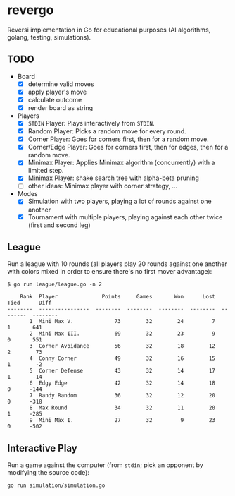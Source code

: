 # revergo

Reversi implementation in Go for educational purposes (AI algorithms, golang, testing, simulations).

## TODO

- Board
    - [x] determine valid moves
    - [x] apply player's move
    - [x] calculate outcome
    - [x] render board as string
- Players
    - [x] `STDIN` Player: Plays interactively from `STDIN`.
    - [x] Random Player: Picks a random move for every round.
    - [x] Corner Player: Goes for corners first, then for a random move.
    - [x] Corner/Edge Player: Goes for corners first, then for edges, then for a random move.
    - [x] Minimax Player: Applies Minimax algorithm (concurrently) with a limited step.
    - [x] Minimax Player: shake search tree with alpha-beta pruning
    - [ ] other ideas: Minimax player with corner strategy, …
- Modes
    - [x] Simulation with two players, playing a lot of rounds against one another
    - [x] Tournament with multiple players, playing against each other twice (first and second leg)

## League

Run a league with 10 rounds (all players play 20 rounds against one another
with colors mixed in order to ensure there's no first mover advantage):

    $ go run league/league.go -n 2

        Rank  Player              Points     Games       Won      Lost      Tied      Diff
    --------  ----------------  --------  --------  --------  --------  --------  --------
           1  Mini Max V.             73        32        24         7         1       641
           2  Mini Max III.           69        32        23         9         0       551
           3  Corner Avoidance        56        32        18        12         2        73
           4  Conny Corner            49        32        16        15         1        -2
           5  Corner Defense          43        32        14        17         1       -14
           6  Edgy Edge               42        32        14        18         0      -144
           7  Randy Random            36        32        12        20         0      -318
           8  Max Round               34        32        11        20         1      -285
           9  Mini Max I.             27        32         9        23         0      -502

## Interactive Play

Run a game against the computer (from `stdin`; pick an opponent by modifying the source code):

    go run simulation/simulation.go 
